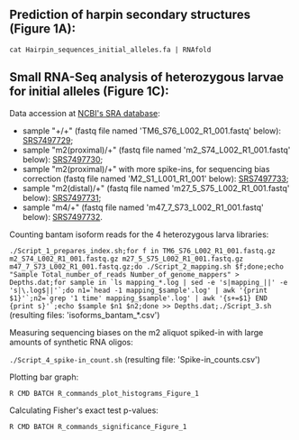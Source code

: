 ## Prediction of harpin secondary structures (Figure 1A): ##

``cat Hairpin_sequences_initial_alleles.fa | RNAfold``

## Small RNA-Seq analysis of heterozygous larvae for initial alleles (Figure 1C): ##

Data accession at [NCBI's SRA database](https://www.ncbi.nlm.nih.gov/sra):
* sample "+/+" (fastq file named 'TM6_S76_L002_R1_001.fastq' below): [SRS7497729](https://www.ncbi.nlm.nih.gov/biosample/16402109);
* sample "m2(proximal)/+" (fastq file named 'm2_S74_L002_R1_001.fastq' below): [SRS7497730](https://www.ncbi.nlm.nih.gov/biosample/16402110);
* sample "m2(proximal)/+" with more spike-ins, for sequencing bias correction (fastq file named 'M2_S1_L001_R1_001' below): [SRS7497733](https://www.ncbi.nlm.nih.gov/biosample/16402113);
* sample "m2(distal)/+" (fastq file named 'm27_5_S75_L002_R1_001.fastq' below): [SRS7497731](https://www.ncbi.nlm.nih.gov/biosample/16402111);
* sample "m4/+" (fastq file named 'm47_7_S73_L002_R1_001.fastq' below): [SRS7497732](https://www.ncbi.nlm.nih.gov/biosample/16402112).

Counting bantam isoform reads for the 4 heterozygous larva libraries:

``./Script_1_prepares_index.sh;for f in TM6_S76_L002_R1_001.fastq.gz m2_S74_L002_R1_001.fastq.gz m27_5_S75_L002_R1_001.fastq.gz m47_7_S73_L002_R1_001.fastq.gz;do ./Script_2_mapping.sh $f;done;echo "Sample Total_number_of_reads Number_of_genome_mappers" > Depths.dat;for sample in `ls mapping_*.log | sed -e 's|mapping_||' -e 's|\.log$||'`;do n1=`head -1 mapping_$sample'.log' | awk '{print $1}'`;n2=`grep '1 time' mapping_$sample'.log' | awk '{s+=$1} END {print s}'`;echo $sample $n1 $n2;done >> Depths.dat;./Script_3.sh``
(resulting files: 'isoforms_bantam_\*.csv')

Measuring sequencing biases on the m2 aliquot spiked-in with large amounts of synthetic RNA oligos:

``./Script_4_spike-in_count.sh``
(resulting file: 'Spike-in_counts.csv')

Plotting bar graph:

``R CMD BATCH R_commands_plot_histograms_Figure_1``

Calculating Fisher's exact test p-values:

``R CMD BATCH R_commands_significance_Figure_1``
